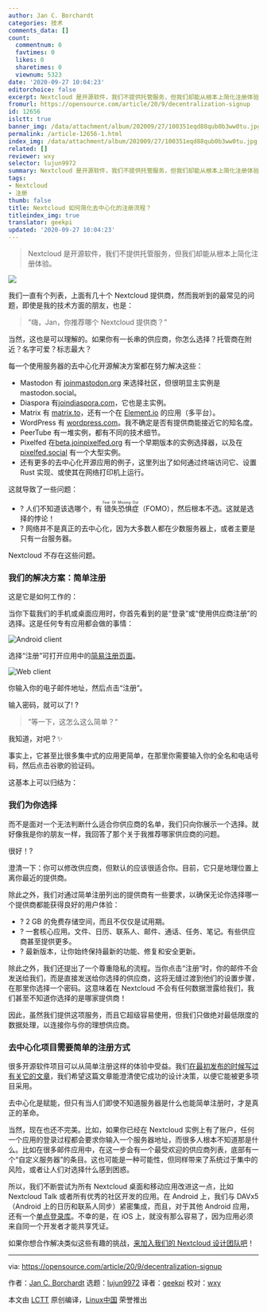 ```yaml
---
author: Jan C. Borchardt
categories: 技术
comments_data: []
count:
  commentnum: 0
  favtimes: 0
  likes: 0
  sharetimes: 0
  viewnum: 5323
date: '2020-09-27 10:04:23'
editorchoice: false
excerpt: Nextcloud 是开源软件，我们不提供托管服务，但我们却能从根本上简化注册体验。
fromurl: https://opensource.com/article/20/9/decentralization-signup
id: 12656
islctt: true
banner_img: /data/attachment/album/202009/27/100351eqd88qub0b3ww0tu.jpg
permalink: /article-12656-1.html
index_img: /data/attachment/album/202009/27/100351eqd88qub0b3ww0tu.jpg.thumb.jpg
related: []
reviewer: wxy
selector: lujun9972
summary: Nextcloud 是开源软件，我们不提供托管服务，但我们却能从根本上简化注册体验。
tags:
- Nextcloud
- 注册
thumb: false
title: Nextcloud 如何简化去中心化的注册流程？
titleindex_img: true
translator: geekpi
updated: '2020-09-27 10:04:23'
---
```



> 
> Nextcloud 是开源软件，我们不提供托管服务，但我们却能从根本上简化注册体验。
> 
> 
> 


![](/data/attachment/album/202009/27/100351eqd88qub0b3ww0tu.jpg)


我们一直有个列表，上面有几十个 Nextcloud 提供商，然而我听到的最常见的问题，即使是我的技术方面的朋友，也是：



> 
> ”嗨，Jan，你推荐哪个 Nextcloud 提供商？”
> 
> 
> 


当然，这也是可以理解的。如果你有一长串的供应商，你怎么选择？托管商在附近？名字可爱？标志最大？


每一个使用服务器的去中心化开源解决方案都在努力解决这些：


* Mastodon 有 [joinmastodon.org](https://joinmastodon.org/) 来选择社区，但很明显主实例是 mastodon.social。
* Diaspora 有[joindiaspora.com](https://joindiaspora.com)，它也是主实例。
* Matrix 有 [matrix.to](https://matrix.to)，还有一个在 [Element.io](http://Element.io) 的应用（多平台）。
* WordPress 有 [wordpress.com](https://wordpress.com)。我不确定是否有提供商能接近它的知名度。
* PeerTube 有一堆实例，都有不同的技术细节。
* Pixelfed 在[beta.joinpixelfed.org](http://beta.joinpixelfed.org) 有一个早期版本的实例选择器，以及在 [pixelfed.social](http://pixelfed.social) 有一个大型实例。
* 还有更多的去中心化开源应用的例子，这里列出了如何通过终端访问它、设置 Rust 实现、或使其在网络打印机上运行。


这就导致了一些问题：


* ? 人们不知道该选哪个，有<ruby> 错失恐惧症 <rt>  Fear Of Missing Out </rt></ruby>（FOMO），然后根本不选。这就是选择的悖论！
* ? 网络并不是真正的去中心化，因为大多数人都在少数服务器上，或者主要是只有一台服务器。


Nextcloud 不存在这些问题。


### 我们的解决方案：简单注册


这是它是如何工作的：


当你下载我们的手机或桌面应用时，你首先看到的是“登录”或“使用供应商注册”的选择。这是任何专有应用都会做的事情：


![Android client](/data/attachment/album/202009/27/100429jg4d6yth84zddwxk.png "Android client")


选择“注册”可打开应用中的[简易注册页面](https://nextcloud.com/signup)。


![Web client](/data/attachment/album/202009/27/100432e6gkxcvixkflkblz.png "Web client")


你输入你的电子邮件地址，然后点击“注册”。


输入密码，就可以了! ?



> 
> ”等一下，这怎么这么简单？“
> 
> 
> 


我知道，对吧？✨


事实上，它甚至比很多集中式的应用更简单，在那里你需要输入你的全名和电话号码，然后点击谷歌的验证码。


这基本上可以归结为：


### 我们为你选择


而不是面对一个无法判断什么适合你供应商的名单，我们只向你展示一个选择。就好像我是你的朋友一样，我回答了那个关于我推荐哪家供应商的问题。


很好！?


澄清一下：你可以修改供应商，但默认的应该很适合你。目前，它只是地理位置上离你最近的提供商。


除此之外，我们对通过简单注册列出的提供商有一些要求，以确保无论你选择哪一个提供商都能获得良好的用户体验：


* ? 2 GB 的免费存储空间，而且不仅仅是试用期。
* ? 一套核心应用。文件、日历、联系人、邮件、通话、任务、笔记。有些供应商甚至提供更多。
* ? 最新版本，让你始终保持最新的功能、修复和安全更新。


除此之外，我们还提出了一个尊重隐私的流程。当你点击“注册”时，你的邮件不会发送给我们，而是直接发送给你选择的供应商，这将无缝过渡到他们的设置步骤，在那里你选择一个密码。这意味着在 Nextcloud 不会有任何数据泄露给我们，我们甚至不知道你选择的是哪家提供商！


因此，虽然我们提供这项服务，而且它超级容易使用，但我们只做绝对最低限度的数据处理，以连接你与你的理想供应商。


### 去中心化项目需要简单的注册方式


很多开源软件项目可以从简单注册这样的体验中受益。我们[在最初发布的时候写过有关它的文章](https://nextcloud.com/blog/introducing-simple-signup-you-can-now-get-started-with-nextcloud-in-2-steps/)，我们希望这篇文章能澄清使它成功的设计决策，以便它能被更多项目采用。


去中心化是赋能，但只有当人们即使不知道服务器是什么也能简单注册时，才是真正的革命。


当然，现在也还不完美。比如，如果你已经在 Nextcloud 实例上有了账户，任何一个应用的登录过程都会要求你输入一个服务器地址，而很多人根本不知道那是什么。比如在很多邮件应用中，在这一步会有一个最受欢迎的供应商列表，底部有一个“自定义服务器”的条目。这也可能是一种可能性，但同样带来了系统过于集中的风险，或者让人们对选择什么感到困惑。


所以，我们不断尝试为所有 Nextcloud 桌面和移动应用改进这一点，比如 Nextcloud Talk 或者所有优秀的社区开发的应用。在 Android 上，我们与 DAVx5（Android 上的日历和联系人同步）紧密集成，而且，对于其他 Android 应用，还有一个[单点登录库](https://github.com/nextcloud/Android-SingleSignOn)。不幸的是，在 iOS 上，就没有那么容易了，因为应用必须来自同一个开发者才能共享凭证。


如果你想合作解决类似这些有趣的挑战，[来加入我们的 Nextcloud 设计团队吧](https://nextcloud.com/design)！




---


via: <https://opensource.com/article/20/9/decentralization-signup>


作者：[Jan C. Borchardt](https://opensource.com/users/jancborchardt) 选题：[lujun9972](https://github.com/lujun9972) 译者：[geekpi](https://github.com/geekpi) 校对：[wxy](https://github.com/wxy)


本文由 [LCTT](https://github.com/LCTT/TranslateProject) 原创编译，[Linux中国](https://linux.cn/) 荣誉推出